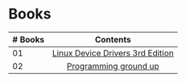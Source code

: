 # Books

|# Books| Contents                                                |
|------|:---------------------------------------------------------:|
| 01  |  [Linux Device Drivers 3rd Edition](Linux_Device_Drivers,_3rd_Edition_Jonathan_Corbet,_Alessandro_Rubini.pdf)|
| 02  |  [Programming ground up](Linux_Device_Drivers,_3rd_Edition_Jonathan_Corbet,_Alessandro_Rubini.pdf)|
